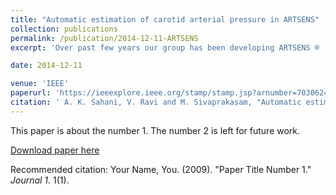 ```yaml
---
title: "Automatic estimation of carotid arterial pressure in ARTSENS"
collection: publications
permalink: /publication/2014-12-11-ARTSENS
excerpt: 'Over past few years our group has been developing ARTSENS ® , a low-cost, portable and non-invasive tool for measurement of arterial stiffness (AS). AS of the common carotid artery (CCA) has high prognostic value in stratification of risk of contracting cardiovascular disease (CVD) in future. ARTSENS uses a single element ultrasound transducer to obtain A-Mode frames from the CCA and processes them to obtain the diameter distension waveform. For calculation of AS, any AS measurement system requires the pulse pressure in the artery under investigation. In absence of reliable methods to estimate the carotid arterial pressure (CAP), in conventional AS measurement systems, the brachial arterial pressure (BAP) is used as a surrogate for the CAP to calculate the AS. This can lead to large errors, as there can be large difference in systolic pressures at both sites, especially in young subjects. In this paper we report an extension to the ARTSENS system to estimate the CAP from the BAP. This uses the fact that mean and diastolic pressures at both arterial sites are the same. We made the required hardware to obtain the systolic, mean and diastolic BAP. We then use the diameter distension waveform, obtained by processing ultrasound frames from ARTSENS, as a surrogate for the CAP waveform which is scaled and shifted to obtain the CCA pulse pressure (CPP). BAP and CAP were estimated for 10 human subjects using the new system. Bland-Altman analysis shows that ARTSENS is able to get BAP within acceptable limits of accuracy and pulse pressure is on an average 17 mmHg lower in CCA compared to the brachial artery which is in consonance with findings by other investigators.'

date: 2014-12-11

venue: 'IEEE'
paperurl: 'https://ieeexplore.ieee.org/stamp/stamp.jsp?arnumber=7030624'
citation: ' A. K. Sahani, V. Ravi and M. Sivaprakasam, "Automatic estimation of carotid arterial pressure in ARTSENS," 2014 Annual IEEE India Conference (INDICON), Pune, 2014, pp. 1-6, doi: 10.1109/INDICON.2014.7030624. '
---
```

This paper is about the number 1. The number 2 is left for future work.

[Download paper here](http://academicpages.github.io/files/paper1.pdf)

Recommended citation: Your Name, You. (2009). "Paper Title Number 1." <i>Journal 1</i>. 1(1).
